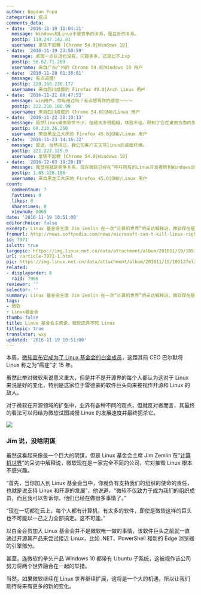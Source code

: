 ```yaml
---
author: Bogdan Popa
categories: 观点
comments_data:
- date: '2016-11-19 11:04:21'
  message: Windows和Linux不是竞争的关系，是互补的关系。
  postip: 118.247.142.81
  username: 拿铁不加糖 [Chrome 54.0|Windows 10]
- date: '2016-11-19 23:50:59'
  message: 桌面一点长进也没有，问题多多，还是比不上xp
  postip: 58.62.71.209
  username: 来自广东广州的 Chrome 54.0|Windows 10 用户
- date: '2016-11-20 01:38:01'
  message: 有点道理!
  postip: 220.166.230.177
  username: 来自四川成都的 Firefox 49.0|Arch Linux 用户
- date: '2016-11-21 08:47:53'
  message: win用户，你有用过吗？有点想骂你的感觉～～～
  postip: 222.210.108.99
  username: 来自四川成都的 Chrome 54.0|GNU/Linux 用户
- date: '2016-11-22 20:10:13'
  message: 虽然linux桌面软件不少，但是大多很粗糙，体验不佳，限制了它在桌面方面的发展；当然精品也有，只是不多。
  postip: 60.218.26.250
  username: 来自黑龙江大庆的 Firefox 45.0|GNU/Linux 用户
- date: '2016-11-23 14:16:32'
  message: 废话，当然用过，我公司客户天天骂linux的桌面环境。
  postip: 221.222.129.0
  username: 拿铁不加糖 [Chrome 54.0|Windows 10]
- date: '2016-12-03 19:28:10'
  message: 我觉得就是竞争关系，现在微软已经在“呼吁所有的Linux开发者转到Windows10平台”了。这就说明微软想要慢慢吞掉Linux。因为Windows10中已经集成了Linux子系统，所以只要安装了Windows10，就不用安装Linux了（对一般的用户来说是一举两得），无论Linux以后发展的多出色，都会被微软吸收（它可以直接拿来集成到win10子系统中），而Linux却得不到多大好处，最后Windows10会越来越壮大，Linux会因为Windows10的排挤死掉很多发行版（包括Ubuntu）。
  postip: 1.63.126.186
  username: 来自黑龙江大庆的 Firefox 45.0|GNU/Linux 用户
count:
  commentnum: 7
  favtimes: 0
  likes: 0
  sharetimes: 0
  viewnum: 8069
date: '2016-11-19 10:51:00'
editorchoice: false
excerpt: Linux 基金会主席 Jim Zemlin 在一次“计算机世界”的采访解释说，微软现在是一家完全不同的公司，它对摧毁 Linux 根本不感兴趣。
fromurl: http://news.softpedia.com/news/microsoft-can-t-kill-linux-right-now-the-linux-foundation-director-says-510327.shtml
id: 7971
islctt: true
largepic: https://img.linux.net.cn/data/attachment/album/201611/19/105137el3g3dah2asaag6r.jpg
url: /article-7971-1.html
pic: https://img.linux.net.cn/data/attachment/album/201611/19/105137el3g3dah2asaag6r.jpg.thumb.jpg
related:
- displayorder: 0
  raid: 7966
reviewer: ''
selector: ''
summary: Linux 基金会主席 Jim Zemlin 在一次“计算机世界”的采访解释说，微软现在是一家完全不同的公司，它对摧毁 Linux 根本不感兴趣。
tags:
- 微软
- Linux基金会
thumb: false
title: Linux 基金会主席说，微软还弄不死 Linux
titlepic: true
translator: wxy
updated: '2016-11-19 10:51:00'
---
```


本周，[微软宣布它成为了 Linux 基金会的白金成员](/article-7966-1.html)，这距其前 CEO 巴尔默将 Linux 称之为“癌症”才 15 年。


虽然此举对微软来说意义重大，但是并不是开源界的每个人都认为这对于 Linux 来说是好的变化，特别是这家位于雷德蒙的软件巨头向来被视作开源和 Linux 的敌人。


对于微软在开源领域的扩张中，业界有各种不同的观点，但就反对者而言，其最终的看法可以归结为微软试图减慢 Linux 的发展速度并最终扼杀它。


![](/data/attachment/album/201611/19/105137el3g3dah2asaag6r.jpg)


### Jim 说，没啥阴谋


虽然这看起来像是一个巨大的阴谋，但是 Linux 基金会主席 Jim Zemlin 在“[计算机世界](http://www.computerworld.com/article/3142453/open-source-tools/microsoft-really-has-changed-linux-foundation-chief-says.html#tk.rss_all)”的采访中解释说，微软现在是一家完全不同的公司，它对摧毁 Linux 根本不感兴趣。


“首先，当你加入到 Linux 基金会当中，你就负有支持我们的组织的使命的责任，也就是说支持 Linux 和开源的发展”，他说道，“微软不仅致力于成为我们的组织成员，而且我可以告诉你，他们已经在做很多事情了。”


“现在一切都在云上，每个人都有计算机，有太多的软件，即使是微软这样的巨头也不可能以一己之力全部搞定。这不可能。”


以白金会员加入 Linux 基金会并不是微软唯一做的事情，该软件巨头之前就一直通过开源其产品来尝试接近 Linux，比如 .NET、PowerShell 和新的 Edge 浏览器的引擎部分。 


甚至，连微软的拳头产品 Windows 10 都带有 Ubuntu 子系统，这被视作该公司努力将两个世界融合在一起的举措。


当然，如果微软继续在 Linux 世界继续扩展，这将是一个大的机遇，所以让我们期待将来有更多的新的变化。